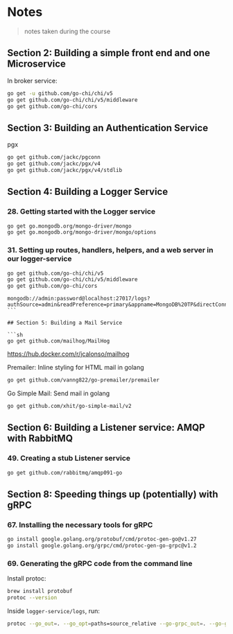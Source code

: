 # Notes

> notes taken during the course

## Section 2: Building a simple front end and one Microservice

In broker service:

```sh
go get -u github.com/go-chi/chi/v5
go get github.com/go-chi/chi/v5/middleware
go get github.com/go-chi/cors
```

## Section 3: Building an Authentication Service

pgx
```sh
go get github.com/jackc/pgconn
go get github.com/jackc/pgx/v4
go get github.com/jackc/pgx/v4/stdlib
```

## Section 4: Building a Logger Service

### 28. Getting started with the Logger service

```sh
go get go.mongodb.org/mongo-driver/mongo
go get go.mongodb.org/mongo-driver/mongo/options
```

### 31. Setting up routes, handlers, helpers, and a web server in our logger-service

```sh
go get github.com/go-chi/chi/v5
go get github.com/go-chi/chi/v5/middleware
go get github.com/go-chi/cors
```

````
mongodb://admin:password@localhost:27017/logs?authSource=admin&readPreference=primary&appname=MongoDB%20TP&directConnection=true&ssl=false
```

## Section 5: Building a Mail Service

```sh
go get github.com/mailhog/MailHog
````


https://hub.docker.com/r/jcalonso/mailhog


Premailer: Inline styling for HTML mail in golang

```sh
go get github.com/vanng822/go-premailer/premailer
```

Go Simple Mail: Send mail in golang

```sh
go get github.com/xhit/go-simple-mail/v2
```

## Section 6: Building a Listener service: AMQP with RabbitMQ

### 49. Creating a stub Listener service

```sh
go get github.com/rabbitmq/amqp091-go
```

## Section 8: Speeding things up (potentially) with gRPC

### 67. Installing the necessary tools for gRPC

```sh
go install google.golang.org/protobuf/cmd/protoc-gen-go@v1.27
go install google.golang.org/grpc/cmd/protoc-gen-go-grpc@v1.2
```

### 69. Generating the gRPC code from the command line

Install protoc:
```sh
brew install protobuf
protoc --version
```

Inside `logger-service/logs`, run:
```sh
protoc --go_out=. --go_opt=paths=source_relative --go-grpc_out=. --go-grpc_opt=paths=source_relative logs.proto
```
